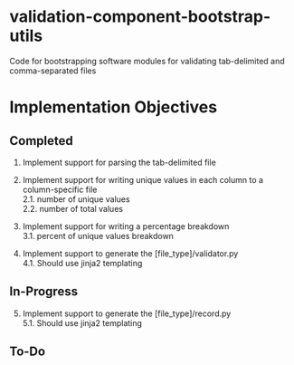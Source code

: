# validation-component-bootstrap-utils
Code for bootstrapping software modules for validating tab-delimited and comma-separated files

# Implementation Objectives

## Completed

1. Implement support for parsing the tab-delimited file

2. Implement support for writing unique values in each column to a column-specific file<br>
2.1. number of unique values<br>
2.2. number of total values<br>

3. Implement support for writing a percentage breakdown<br>
3.1. percent of unique values breakdown<br>

4. Implement support to generate the [file_type]/validator.py<br>
4.1. Should use jinja2 templating<br>

## In-Progress

5. Implement support to generate the [file_type]/record.py<br>
5.1. Should use jinja2 templating<br>


## To-Do

